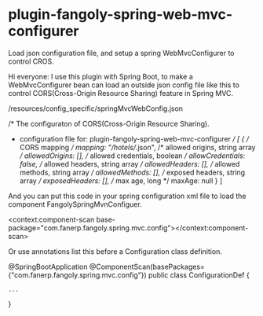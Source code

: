 # plugin-fangoly-spring-web-mvc-configurer
Load json configuration file, and setup a spring WebMvcConfigurer to control CROS.

Hi everyone:
I use this plugin with Spring Boot, to make a WebMvcConfigurer bean can load an outside json config file like this to control CORS(Cross-Origin Resource Sharing) feature in Spring MVC.

/resources/config_specific/springMvcWebConfig.json

/* The configuraton of CORS(Cross-Origin Resource Sharing).
 * configuration file for: plugin-fangoly-spring-web-mvc-configurer
 */
[
	{
		/* CORS mapping */
		mapping: "/hotels/*.json",
		/* allowed origins, string array */
		allowedOrigins: [],
		/* allowed credentials, boolean */
		allowCredentials: false,
		/* allowed headers, string array */
		allowedHeaders: [],
		/* allowed methods, string array */
		allowedMethods: [],
		/* exposed headers, string array */
		exposedHeaders: [],
		/* max age, long */
		maxAge: null
	}
]

And you can put this code in your spring configuration xml file to load the component FangolySpringMvnConfiguer.

<!-- spring mvc web configurer for CORS(Corss-Origin Resource Sharing) -->
<context:component-scan base-package="com.fanerp.fangoly.spring.mvc.config"></context:component-scan>

Or use annotations list this before a Configuration class definition.

@SpringBootApplication
@ComponentScan(basePackages={"com.fanerp.fangoly.spring.mvc.config"})
public class ConfigurationDef {

	...
}

